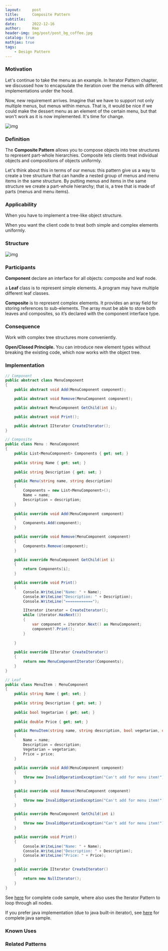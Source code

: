 ```yaml
---
layout:     post
title:      Composite Pattern
subtitle:   
date:       2022-12-16
author:     Hao
header-img: img/post/post_bg_coffee.jpg
catalog: true
mathjax: true
tags:
    - Design Pattern
---
```


### Motivation

Let's continue to take the menu as an example. In Iterator Pattern chapter, we discussed how to encapsulate the iteration over the menus with different implementations under the hood. 

Now, new requirement arrives. Imagine that we have to support not only multiple menus, but menus within menus. That is, it would be nice if we could make the dessert menu as an element of the certain menu, but that won't work as it is now implemented. It's time for change.

![img](/img/DesignPattern/composite_motivation.png)

### Definition

The **Composite Pattern** allows you to compose objects into tree structures to represent part-whole hierarchies. Composite lets clients treat individual objects and compositions of objects uniformly.

Let's think about this in terms of our menus: this pattern give us a way to create a tree structure that can handle a nested group of menus and menu items in the same structure. By putting menus and items in the same structure we create a part-whole hierarchy; that is, a tree that is made of parts (menus and menu items).

### Applicability

When you have to implement a tree-like object structure.

When you want the client code to treat both simple and complex elements uniformly.

### Structure

![img](/img/DesignPattern/composite.png)

### Participants

**Component** declare an interface for all objects: composite and leaf node.

a **Leaf** class is to represent simple elements. A program may have multiple different leaf classes.

**Composite** is to represent complex elements. It provides an array field for storing references to sub-elements. The array must be able to store both leaves and composites, so it’s declared with the component interface type.

### Consequence

Work with complex tree structures more conveniently.

**Open/Closed Principle.** You can introduce new element types without breaking the existing code, which now works with the object tree.

### Implementation

```c#
// Component
public abstract class MenuComponent
{
    public abstract void Add(MenuComponent component);

    public abstract void Remove(MenuComponent component);

    public abstract MenuComponent GetChild(int i);

    public abstract void Print();

    public abstract IIterator CreateIterator();
}

// Composite
public class Menu : MenuComponent
{
    public List<MenuComponent> Components { get; set; }
    
    public string Name { get; set; }
    
    public string Description { get; set; }

    public Menu(string name, string description)
    {
        Components = new List<MenuComponent>();
        Name = name;
        Description = description;
    }
    
    public override void Add(MenuComponent component)
    {
        Components.Add(component);
    }

    public override void Remove(MenuComponent component)
    {
        Components.Remove(component);
    }

    public override MenuComponent GetChild(int i)
    {
        return Components[i];
    }

    public override void Print()
    {
        Console.WriteLine("Name: " + Name);
        Console.WriteLine("Description: " + Description);
        Console.WriteLine("============");

        IIterator iterator = CreateIterator();
        while (iterator.HasNext())
        {
            var component = iterator.Next() as MenuComponent;
            component?.Print();
        }
        
    }
    
    public override IIterator CreateIterator()
    {
        return new MenuComponentIterator(Components);
    } 
}

// Leaf
public class MenuItem : MenuComponent
{
    public string Name { get; set; }
    
    public string Description { get; set; }
    
    public bool Vegetarian { get; set; }
    
    public double Price { get; set; }

    public MenuItem(string name, string description, bool vegetarian, double price)
    {
        Name = name;
        Description = description;
        Vegetarian = vegetarian;
        Price = price;
    }
    
    public override void Add(MenuComponent component)
    {
        throw new InvalidOperationException("Can't add for menu item!");
    }

    public override void Remove(MenuComponent component)
    {
        throw new InvalidOperationException("Can't add for menu item!");
    }

    public override MenuComponent GetChild(int i)
    {
        throw new InvalidOperationException("Can't add for menu item!");
    }

    public override void Print()
    {
        Console.WriteLine("Name: " + Name);
        Console.WriteLine("Description: " + Description);
        Console.WriteLine("Price: " + Price);
    }

    public override IIterator CreateIterator()
    {
        return new NullIterator();
    }
}
```

See [here](https://github.com/haozhangms/Head-First-Design-Pattern/tree/main/CompositePattern) for complete code sample, where also uses the Iterator Pattern to loop through all nodes.

If you prefer java implementation (due to java built-in iterator), see [here](https://github.com/haozhangms/Head-First-Design-Pattern/tree/main/CompositePattern_Java) for complete java sample.

### Known Uses


### Related Patterns
